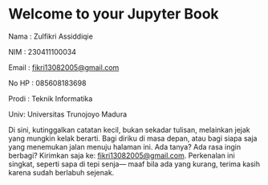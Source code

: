 # Welcome to your Jupyter Book

Nama : Zulfikri Assiddiqie

NIM : 230411100034

Email : fikri13082005@gmail.com

No HP : 085608183698

Prodi : Teknik Informatika

Univ: Universitas Trunojoyo Madura

Di sini, kutinggalkan catatan kecil,
bukan sekadar tulisan,
melainkan jejak yang mungkin kelak berarti.
Bagi diriku di masa depan,
atau bagi siapa saja
yang menemukan jalan menuju halaman ini.
Ada tanya?
Ada rasa ingin berbagi?
Kirimkan saja ke: fikri13082005@gmail.com.
Perkenalan ini singkat,
seperti sapa di tepi senja—
maaf bila ada yang kurang,
terima kasih karena sudah berlabuh sejenak.